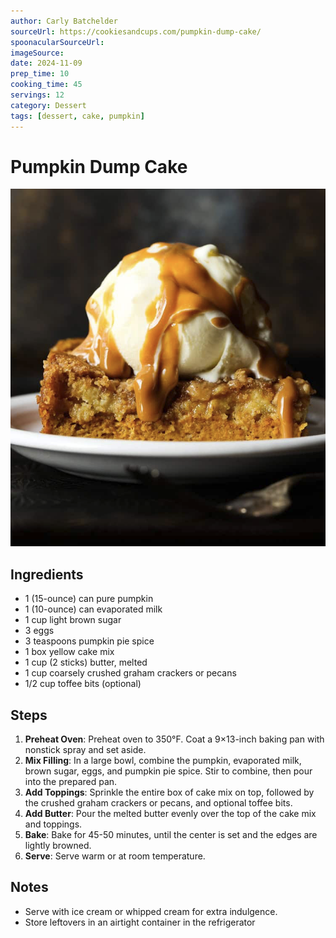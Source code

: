 ```yaml
---
author: Carly Batchelder
sourceUrl: https://cookiesandcups.com/pumpkin-dump-cake/
spoonacularSourceUrl: 
imageSource: 
date: 2024-11-09
prep_time: 10
cooking_time: 45
servings: 12
category: Dessert
tags: [dessert, cake, pumpkin]
---
```

# Pumpkin Dump Cake

![Image of Pumpkin Dump Cake](../img/pumpkin-dump-cake.jpeg)

## Ingredients
- 1 (15-ounce) can pure pumpkin
- 1 (10-ounce) can evaporated milk
- 1 cup light brown sugar
- 3 eggs
- 3 teaspoons pumpkin pie spice
- 1 box yellow cake mix
- 1 cup (2 sticks) butter, melted
- 1 cup coarsely crushed graham crackers or pecans
- 1/2 cup toffee bits (optional)

## Steps
1. **Preheat Oven**: Preheat oven to 350°F. Coat a 9×13-inch baking pan with nonstick spray and set aside.
2. **Mix Filling**: In a large bowl, combine the pumpkin, evaporated milk, brown sugar, eggs, and pumpkin pie spice. Stir to combine, then pour into the prepared pan.
3. **Add Toppings**: Sprinkle the entire box of cake mix on top, followed by the crushed graham crackers or pecans, and optional toffee bits.
4. **Add Butter**: Pour the melted butter evenly over the top of the cake mix and toppings.
5. **Bake**: Bake for 45-50 minutes, until the center is set and the edges are lightly browned.
6. **Serve**: Serve warm or at room temperature.

## Notes
- Serve with ice cream or whipped cream for extra indulgence.
- Store leftovers in an airtight container in the refrigerator